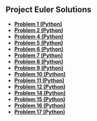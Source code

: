 ## Project Euler Solutions


- **[Problem 1 (Python)](ProjEuler/ex1.py)**
- **[Problem 2 (Python)](ProjEuler/ex2.py)**
- **[Problem 4 (Python)](ProjEuler/ex4.py)**
- **[Problem 5 (Python)](ProjEuler/ex5.py)**
- **[Problem 6 (Python)](ProjEuler/ex6.py)**
- **[Problem 7 (Python)](ProjEuler/ex7.py)**
- **[Problem 8 (Python)](ProjEuler/ex8.py)**
- **[Problem 9 (Python)](ProjEuler/ex9.py)**
- **[Problem 10 (Python)](ProjEuler/ex10.py)**
- **[Problem 11 (Python)](ProjEuler/ex11.py)**
- **[Problem 12 (Python)](ProjEuler/ex12.py)**
- **[Problem 14 (Python)](ProjEuler/ex14.py)**
- **[Problem 15 (Python)](ProjEuler/ex15.py)**
- **[Problem 16 (Python)](ProjEuler/ex16.py)**
- **[Problem 17 (Python)](ProjEuler/ex17.py)**
